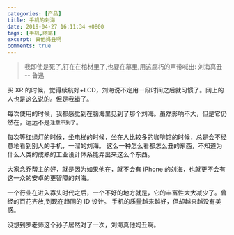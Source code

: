 ```yaml
---
categories: [产品]
title: 手机的刘海
date: 2019-04-27 16:11:34 +0800
tags: [手机,随笔]
excerpt: 真他妈丑啊
comments: true
---
```


> 我即使是死了,钉在在棺材里了,也要在墓里,用这腐朽的声带喊出: 刘海真丑 -- 鲁迅

买 XR 的时候，觉得续航好+LCD，刘海说不定用一段时间之后就习惯了。网上的人也是这么说的。但是我错了。

每次使用的时候，我都感觉到在脑海里见到了那个刘海。虽然影响不大，但是它仍然在，远远不是`注意不到了`。

每次等红绿灯的时候，坐电梯的时候，坐在人比较多的咖啡馆的时候，总是会不经意地看到别人的手机，一溜的刘海。
这么一种怎么看都怎么丑的东西，不知道为什么人类的成熟的工业设计体系能弄出来这么个东西。

大家念乔帮主的好，就是因为如果他在，就不会有 iPhone 的刘海，也就更不会有这一众的安卓的更智障的刘海。

一个行业在进入寡头时代之后，一个不好的地方就是，它的丰富性大大减少了。曾经的百花齐放,到现在趋同的 ID 设计。
手机的质量越来越好，但却越来越没有美感。

没想到罗老师这个孙子居然对了一次，刘海真他妈丑啊。


